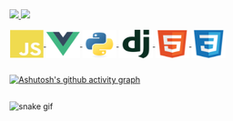 <div>
  <a href="https://github.com/AndreRicardoSc">
  <img height="300em" src="https://github-readme-stats.vercel.app/api?username=AndreRicardoSc&show_icons=true&theme=midnight-purple&include_all_commits=true&count_private=true"/>
  <img height="180em" src="https://github-readme-stats.vercel.app/api/top-langs/?username=AndreRicardoSc&layout=compact&langs_count=16&theme=midnight-purple"/>
</div>
<div style="display: inline_block"><br>
  <img align="center" alt="Andre-JS" height="50" width="60" src="https://raw.githubusercontent.com/devicons/devicon/master/icons/javascript/javascript-plain.svg">
  <img align="center" alt="Andre-VUEjs" height="50" width="60" src="https://raw.githubusercontent.com/devicons/devicon/master/icons/vuejs/vuejs-original.svg">
  <img align="center" alt="Andre-Python" height="50" width="60" src="https://raw.githubusercontent.com/devicons/devicon/master/icons/python/python-original.svg">
  <img align="center" alt="Andre-Django" height="50" width="60" src="https://raw.githubusercontent.com/devicons/devicon/master/icons/django/django-plain.svg">
  <img align="center" alt="Andre-VUEjs" height="50" width="60" src="https://raw.githubusercontent.com/devicons/devicon/master/icons/html5/html5-original.svg">
  <img align="center" alt="Andre-VUEjs" height="50" width="60" src="https://raw.githubusercontent.com/devicons/devicon/master/icons/css3/css3-original.svg">
</div>
    
##
[![Ashutosh's github activity graph](https://github-readme-activity-graph.vercel.app/graph?username=AndreRicardoSc&bg_color=000&color=fff&line=808080&point=800080&area=true)](https://github.com/AndreRicardoSc/AndreRicardoSc)

##

![snake gif](https://github.com/AndreRicardoSc/AndreRicardoSc/blob/output/github-contribution-grid-snake-dark.svg)


